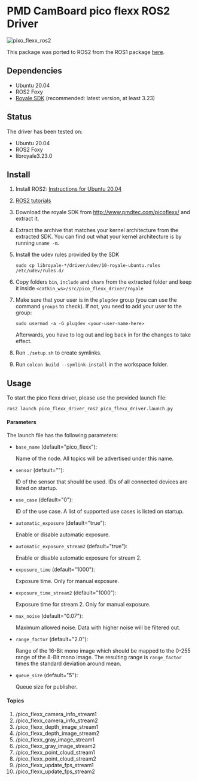 # PMD CamBoard pico flexx ROS2 Driver

![pixo_flexx_ros2](https://ai.uni-bremen.de/wiki/_media/software/pico_flexx_ros.png)

This package was ported to ROS2 from the ROS1 package [here](https://github.com/code-iai/pico_flexx_driver).

## Dependencies

- Ubuntu 20.04
- ROS2 Foxy
- [Royale SDK](http://www.pmdtec.com/picoflexx/) (recommended: latest version, at least 3.23)

## Status

The driver has been tested on:
 - Ubuntu 20.04 
 - ROS2 Foxy
 - libroyale3.23.0

## Install

1. Install ROS2: [Instructions for Ubuntu 20.04](https://index.ros.org/doc/ros2/Installation/Foxy/Linux-Development-Setup/)
2. [ROS2 tutorials](https://index.ros.org/doc/ros2/Tutorials/)
3. Download the royale SDK from http://www.pmdtec.com/picoflexx/ and extract it.

4. Extract the archive that matches your kernel architecture from the extracted SDK. You can find out what your kernel architecture is by running `uname -m`.

5. Install the udev rules provided by the SDK

   ```
   sudo cp libroyale-*/driver/udev/10-royale-ubuntu.rules /etc/udev/rules.d/
   ```
6. Copy folders `bin`, `include` and `share` from the extracted folder and keep it inside `<catkin_ws>/src/pico_flexx_driver/royale`

7. Make sure that your user is in the `plugdev` group (you can use the command `groups` to check). If not, you need to add your user to the group:

   ```
   sudo usermod -a -G plugdev <your-user-name-here>
   ```

   Afterwards, you have to log out and log back in for the changes to take effect.


8. Run `./setup.sh` to create symlinks.

9. Run `colcon build --symlink-install` in the workspace folder.

## Usage

To start the pico flexx driver, please use the provided launch file:

`ros2 launch pico_flexx_driver_ros2 pico_flexx_driver.launch.py`

#### Parameters

The launch file has the following parameters:

- `base_name` (default="pico_flexx"):

  Name of the node. All topics will be advertised under this name.

- `sensor` (default=""):

  ID of the sensor that should be used. IDs of all connected devices are listed on startup.

- `use_case` (default="0"):

  ID of the use case. A list of supported use cases is listed on startup.

- `automatic_exposure` (default="true"):

  Enable or disable automatic exposure.

- `automatic_exposure_stream2` (default="true"):

  Enable or disable automatic exposure for stream 2.

- `exposure_time` (default="1000"):

  Exposure time. Only for manual exposure.

- `exposure_time_stream2` (default="1000"):

  Exposure time for stream 2. Only for manual exposure.

- `max_noise` (default="0.07"):

  Maximum allowed noise. Data with higher noise will be filtered out.

- `range_factor` (default="2.0"):

  Range of the 16-Bit mono image which should be mapped to the 0-255 range of the 8-Bit mono image. The resulting range is `range_factor` times the standard deviation around mean.

- `queue_size` (default="5"):

  Queue size for publisher.

#### Topics

1. /pico_flexx_camera_info_stream1
2. /pico_flexx_camera_info_stream2
3. /pico_flexx_depth_image_stream1
4. /pico_flexx_depth_image_stream2
5. /pico_flexx_gray_image_stream1
6. /pico_flexx_gray_image_stream2
7. /pico_flexx_point_cloud_stream1
8. /pico_flexx_point_cloud_stream2
9. /pico_flexx_update_fps_stream1
10. /pico_flexx_update_fps_stream2

<!-- When a mixed mode use case is selected, the second stream for all topics below
is published under the `stream2` namespace (e.g.,
`/pico_flexx/stream2/points`). In mixed mode, both a low-range, high-noise,
high-frequency point cloud and a high-range, low-noise, low-frequency (5 Hz)
point cloud are published. The 5 Hz point cloud in mixed mode only allows a
maximum exposure time of 1300 microseconds, so it has slightly higher noise
than the 5 Hz point cloud in single mode at 2000 microseconds. -->
<!-- 
##### `/pico_flexx/camera_info`
Bandwidth: 0.37 KB per message (@5 Hz: ~2 KB/s, @45 Hz: ~ 17 KB/s)

This topic publishes the camera intrinsic parameters.

##### `/pico_flexx/image_depth`
Bandwidth: 153.28 KB per message (@5 Hz: ~766 KB/s, @45 Hz: ~ 6897 KB/s)

This is the distorted depth image. It is a 32-Bit float image where each pixel is a distance measured in meters along the optical axis. -->

<!-- ##### `/pico_flexx/image_mono16`
Bandwidth: 76.67 KB per message (@5 Hz: ~383 KB/s, @45 Hz: ~ 3450 KB/s)
 -->
<!-- This is the distorted IR image. It is a 16-Bit image where each pixel is an intensity measurement. -->

<!-- ##### `/pico_flexx/image_mono8` -->
<!-- Bandwidth: 38.37 KB per message (@5 Hz: ~192 KB/s, @45 Hz: ~ 1727 KB/s) -->

<!-- This is the distorted IR image. It is a 8-Bit image where each pixel is an intensity measurement. -->

<!-- ##### `/pico_flexx/image_noise`
Bandwidth: 153.28 KB per message (@5 Hz: ~766 KB/s, @45 Hz: ~ 6897 KB/s)

This is the distorted noise image. It is a 32-Bit float image where each pixel is a noise value of the corresponding depth pixel (standard deviation, measured in meters).

##### `/pico_flexx/points`
Bandwidth: 720 KB per message (@5 Hz: ~3600 KB/s, @45 Hz: ~ 32400 KB/s)

This is the point cloud created by the sensor. It contains 6 fields in the following order: X, Y, Z, Noise (float), Intensity (16-Bit), Gray (8-Bit).
The 3D points themselves are undistorted, while the 2D coordinates of the points are distorted. The point cloud is organized, so that the each point belongs to the pixel with the same index in one of the other images. -->

